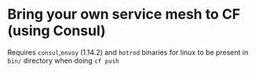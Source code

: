 # Bring your own service mesh to CF (using Consul)

Requires `consul`,`envoy` (1.14.2) and `hotrod` binaries for linux to be present in `bin/` directory when doing `cf push`
